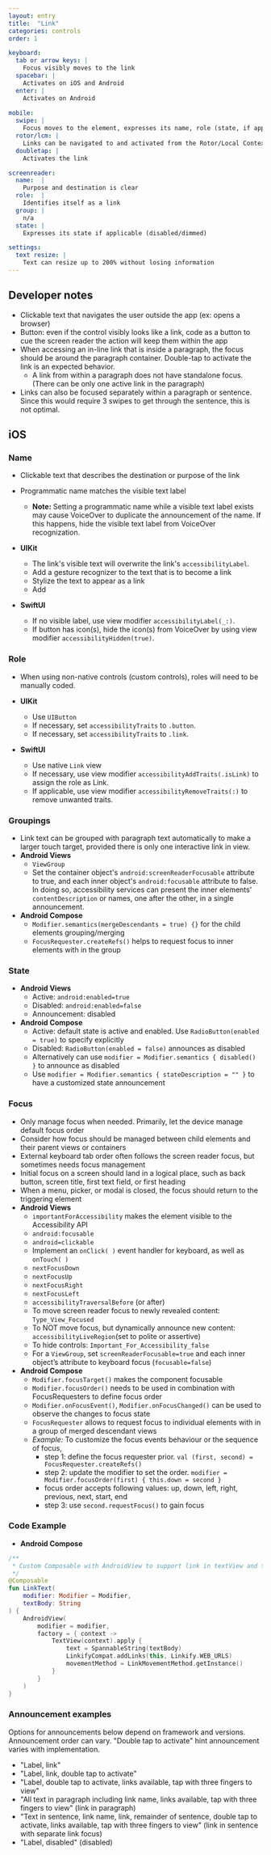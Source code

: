 ```yaml
---
layout: entry
title:  "Link"
categories: controls
order: 1

keyboard:
  tab or arrow keys: |
    Focus visibly moves to the link
  spacebar: |
    Activates on iOS and Android
  enter: |
    Activates on Android
          
mobile:
  swipe: |
    Focus moves to the element, expresses its name, role (state, if applicable)
  rotor/lcm: |
    Links can be navigated to and activated from the Rotor/Local Context Menu or by focus/double tap.  Only one way is required.
  doubletap: |
    Activates the link

screenreader:
  name:  |
    Purpose and destination is clear
  role:  |
    Identifies itself as a link
  group: |
    n/a
  state: |
    Expresses its state if applicable (disabled/dimmed)

settings:
  text resize: |
    Text can resize up to 200% without losing information
---
```



## Developer notes

- Clickable text that navigates the user outside the app (ex: opens a browser)
- Button: even if the control visibly looks like a link, code as a button to cue the screen reader the action will keep them within the app
- When accessing an in-line link that is inside a paragraph, the focus should be around the paragraph container. Double-tap to activate the link is an expected behavior. 
  - A link from within a paragraph does not have standalone focus. (There can be only one active link in the paragraph)
- Links can also be focused separately within a paragraph or sentence.  Since this would require 3 swipes to get through the sentence, this is not optimal.

## iOS

### Name
- Clickable text that describes the destination or purpose of the link
- Programmatic name matches the visible text label
    - **Note:** Setting a programmatic name while a visible text label exists may cause VoiceOver to duplicate the announcement of the name. If this happens, hide the visible text label from VoiceOver recognization.

- **UIKit**
  - The link's visible text will overwrite the link's `accessibilityLabel`.
  - Add a gesture recognizer to the text that is to become a link
  - Stylize the text to appear as a link
  - Add 

- **SwiftUI**
  - If no visible label, use view modifier `accessibilityLabel(_:)`.
  - If button has icon(s), hide the icon(s) from VoiceOver by using view modifier `accessibilityHidden(true)`.

### Role
- When using non-native controls (custom controls), roles will need to be manually coded.

- **UIKit**
  - Use `UIButton`
  - If necessary, set `accessibilityTraits` to `.button`.
  - If necessary, set `accessibilityTraits` to `.link`.
- **SwiftUI**
  - Use native `Link` view
  - If necessary, use view modifier `accessibilityAddTraits(.isLink)` to assign the role as Link.
  - If applicable, use view modifier `accessibilityRemoveTraits(:)` to remove unwanted traits.  

### Groupings
- Link text can be grouped with paragraph text automatically to make a larger touch target, provided there is only one interactive link in view.
- **Android Views**
  - `ViewGroup`
  - Set the container object's `android:screenReaderFocusable` attribute to true, and each inner object's `android:focusable` attribute to false. In doing so, accessibility services can present the inner elements' `contentDescription` or names, one after the other, in a single announcement.
- **Android Compose** 
  - `Modifier.semantics(mergeDescendants = true) {}` for the child elements grouping/merging
  - `FocusRequester.createRefs()` helps to request focus to inner elements with in the group

### State
- **Android Views**
  - Active: `android:enabled=true`
  - Disabled: `android:enabled=false`
  - Announcement: disabled
- **Android Compose**
  - Active: default state is active and enabled. Use `RadioButton(enabled = true)` to specify explicitly
  - Disabled:  `RadioButton(enabled = false)` announces as disabled
  - Alternatively can use `modifier = Modifier.semantics { disabled() }` to announce as disabled
  - Use `modifier = Modifier.semantics { stateDescription = "" }` to have a customized state announcement

### Focus
- Only manage focus when needed. Primarily, let the device manage default focus order
- Consider how focus should be managed between child elements and their parent views or containers
- External keyboard tab order often follows the screen reader focus, but sometimes needs focus management
- Initial focus on a screen should land in a logical place, such as back button, screen title, first text field, or first heading
- When a menu, picker, or modal is closed, the focus should return to the triggering element
- **Android Views**
  - `importantForAccessibility` makes the element visible to the Accessibility API
  - `android:focusable`
  - `android=clickable`
  - Implement an `onClick( )` event handler for keyboard, as well as `onTouch( )`
  - `nextFocusDown`
  - `nextFocusUp`
  - `nextFocusRight`
  - `nextFocusLeft`
  - `accessibilityTraversalBefore` (or after)
  - To move screen reader focus to newly revealed content: `Type_View_Focused`
  - To NOT move focus, but dynamically announce new content: `accessibilityLiveRegion`(set to polite or assertive)
  - To hide controls: `Important_For_Accessibility_false`
  - For a `ViewGroup`, set `screenReaderFocusable=true` and each inner object’s attribute to keyboard focus (`focusable=false`)
- **Android Compose**
  - `Modifier.focusTarget()` makes the component focusable
  - `Modifier.focusOrder()` needs to be used in combination with FocusRequesters to define focus order
  - `Modifier.onFocusEvent()`, `Modifier.onFocusChanged()` can be used to observe the changes to focus state
  - `FocusRequester` allows to request focus to individual elements with in a group of merged descendant views
  - *Example:* To customize the focus events behaviour or the sequence of focus,
    - step 1: define the focus requester prior. `val (first, second) = FocusRequester.createRefs()`
    - step 2: update the modifier to set the order. `modifier = Modifier.focusOrder(first) { this.down = second }`
    - focus order accepts following values: up, down, left, right, previous, next, start, end
    - step 3: use `second.requestFocus()` to gain focus



### Code Example
- **Android Compose**
```kotlin
/**
 * Custom Composable with AndroidView to support link in textView and the links accessibility features from talkback menu
 */
@Composable
fun LinkText(
    modifier: Modifier = Modifier,
    textBody: String
) {
    AndroidView(
        modifier = modifier,
        factory = { context ->
            TextView(context).apply {
                text = SpannableString(textBody)
                LinkifyCompat.addLinks(this, Linkify.WEB_URLS)
                movementMethod = LinkMovementMethod.getInstance()
            }
        }
    )
}
```

### Announcement examples
Options for announcements below depend on framework and versions. Announcement order can vary.  "Double tap to activate" hint announcement varies with implementation.

- "Label, link"
- "Label, link, double tap to activate"
- "Label, double tap to activate, links available, tap with three fingers to view"
- "All text in paragraph including link name, links available, tap with three fingers to view" (link in paragraph)
- "Text in sentence, link name, link, remainder of sentence, double tap to activate, links available, tap with three fingers to view" (link in sentence with separate link focus)
- "Label, disabled" (disabled)
